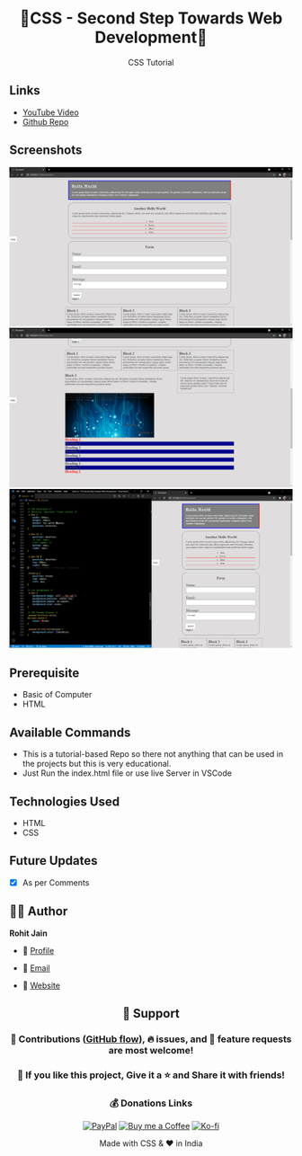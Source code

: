 <h1 align="center">🌟CSS - Second Step Towards Web Development🌟</h1>
<p align="center">CSS Tutorial</p>

## Links

- [YouTube Video](https://youtu.be/d1tP7ow7HbQ)
- [Github Repo](https://github.com/king-technologies/CSS-Second-Step-Towards-Web-Development)

## Screenshots

![Div, List & Form](./Screenshots/1.png "Div, List & Form")
![Layout](./Screenshots/2.png "Layout")
![Explained with Coding](./Screenshots/3.png "Explained with Coding")

## Prerequisite

- Basic of Computer
- HTML

## Available Commands

- This is a tutorial-based Repo so there not anything that can be used in the projects but this is very educational.
- Just Run the index.html file or use live Server in VSCode

## Technologies Used

- HTML
- CSS

## Future Updates

- [x] As per Comments

## 🧑🏻 Author

**Rohit Jain**

- 🌌 [Profile](https://github.com/Rohit19060 "Rohit Jain")

- 🏮 [Email](mailto:rohitjain19060@gmail.com?subject=Hi "Hi!")

- 🦁 [Website](https://kingtechnologies.in "Welcome")

<h2 align="center">🤝 Support</h2>

<h3 align="center">🎀 Contributions (<a href="https://guides.github.com/introduction/flow" title="GitHub flow">GitHub flow</a>), 🔥 issues, and 🥮 feature requests are most welcome!</h3>

<h3 align="center">💙 If you like this project, Give it a ⭐ and Share it with friends!</h3>
<h3 align="center">💰 Donations Links</h3>
<p align="center">
<a href="https://www.paypal.me/kingrohitJ" title="PayPal"><img src="https://kingtechnologies.in/assets/images/Paypal.png" alt="PayPal"/></a>
<a href="https://www.buymeacoffee.com/rohitjain" title="Buy me a Coffee"><img src="https://kingtechnologies.in/assets/images/Coffee.png" alt="Buy me a Coffee"/></a>
<a href="https://ko-fi.com/rohitjain" title="Ko-fi"><img src="https://kingtechnologies.in/assets/images/Kofi.png" alt="Ko-fi"/></a>
</p>

<p align="center">Made with CSS & ❤️ in India</p>
